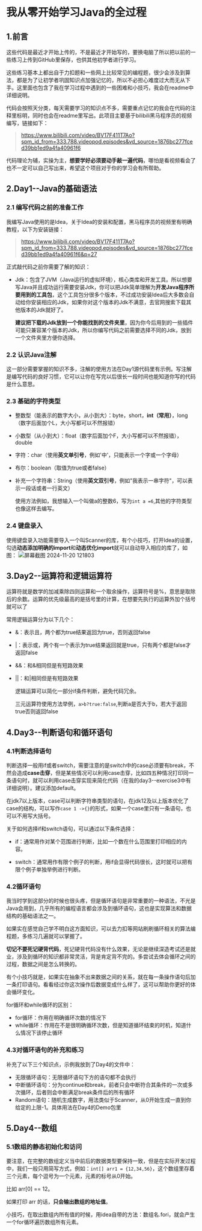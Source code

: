 # 我从零开始学习Java的全过程
## 1.前言 
这些代码是最近才开始上传的，不是最近才开始写的，要换电脑了所以把以前的一些练习上传到GitHub里保存，也供其他初学者进行学习。

这些练习基本上都出自于力扣题和一些网上比较常见的编程题，很少会涉及到算法，都是为了让初学者巩固知识点加强记忆的，所以不必担心难度过大而无从下手。这里面也包含了我在学习过程中遇到的一些困难和小技巧，我会在readme中详细说明。

代码会按照天分类，每天需要学习的知识点不多，需要重点记忆的我会在代码的注释里标明，同时也会在readme里写出。此项目主要基于bilibili黑马程序员的视频编写，链接如下：

>https://www.bilibili.com/video/BV17F411T7Ao?spm_id_from=333.788.videopod.episodes&vd_source=1876bc277fced39bb1ed9a4fa40961f6

代码理论为辅，实操为主，**想要学好必须要动手敲一遍代码**，哪怕是看视频看会了也不一定可以自己写出来，希望这个项目对于你的学习会有所帮助。

## 2.Day1--Java的基础语法

### 2.1 编写代码之前的准备工作

我编写Java使用的是Idea，关于Idea的安装和配置，黑马程序员的视频里有明确教程，以下为安装链接：

>https://www.bilibili.com/video/BV17F411T7Ao?spm_id_from=333.788.videopod.episodes&vd_source=1876bc277fced39bb1ed9a4fa40961f6&p=27

正式敲代码之前你需要了解的知识：

- Jdk：包含了JVM（Java运行的虚拟环境），核心类库和开发工具。所以想要写Java并且成功运行需要安装Jdk，你可以把Jdk简单理解为**开发Java程序所要用到的工具包**，这个工具包分很多个版本，不过成功安装Idea后大多数会自动给你安装相应的Jdk，如果你对这个版本的Jdk不满意，去官网搜索下载其他版本的Jdk就好了。

  **建议把下载的Jdk放到一个你能找到的文件夹里**，因为你今后用到的一些插件可能只兼容某个版本的Jdk，所以你编写代码之前需要选择不同的Jdk，放到一个文件夹里方便你选择。

### 2.2 认识Java注解

这一部分需要掌握的知识不多，注解的使用方法在Day1源代码里有示例。写注解是编写代码的良好习惯，它可以让你在写完以后很长一段时间也能知道你写的代码是什么意思。

### 2.3 基础的字符类型

- 整数型（能表示的数字大小，从小到大）：byte，short，**int（常用）**，long（数字后面加个L，大小写都可以不然报错）
- 小数型（从小到大）：float（数字后面加个F，大小写都可以不然报错），double
- 字符：char（使用**英文单引号**，例如'中'，只能表示一个字或一个字母）
- 布尔：boolean（取值为true或者false）
- 补充一个字符串：String（使用**英文双引号**，例如"我表示一串字符"，可以表示一段话或者一行英文）

  使用方法例如，我想输入一个叫做a的整数6，写为`int a =6`,其他的字符类型也像这样去编写。

### 2.4 键盘录入

使用键盘录入功能需要导入一个叫Scanner的库，有个小技巧，打开Idea的设置，勾选**动态添加明确的import**和**动态优化import**就可以自动导入相应的库了，如图：
![屏幕截图 2024-11-20 121803](https://github.com/user-attachments/assets/42cfcfd5-a472-4214-af0e-845c0ed13cde)

## 3.Day2--运算符和逻辑运算符

运算符就是数学的加减乘除四则运算和一个取余操作，运算符号是%，意思是取除后的余数。运算的优先级最高的是括号里的计算，在想要先执行的运算外加个括号就可以了

常用逻辑运算分为以下几个：

- &：表示且，两个都为true结果返回为true，否则返回false
- |：表示或，两个有一个表示为true结果返回就是true，只有两个都是false才返回false
- &&：和&相同但是有短路效果
- ||：和|相同但是有短路效果

  逻辑运算可以简化一部分if条件判断，避免代码冗余。

  三元运算符使用方法举例，`a>b?true:false`,判断a是否大于b，若大于返回true否则返回false

## 4.Day3--判断语句和循环语句

### 4.1判断选择语句
  
判断选择一般用if或者switch，需要注意的是switch中的case必须要有break，不然会造成**case击穿**，但是某些情况可以利用case击穿，比如四五种情况打印同一条语句时，就可以利用case击穿实现来简化代码（在我的day3--exercise3中有详细说明）。建议添加default。

在jdk7以上版本，case可以判断字符串类型的语句，在jdk12及以上版本优化了case的结构，可以写作`case 1 ->{}`的形式，如果一个case里只有一条语句，也可以不用写大括号。

关于如何选择if和switch语句，可以通过以下条件选择：

- if：通常用作对某个范围进行判断，比如一个数在什么范围里打印相应的内容。
 
- switch：通常用作有限个例子的判断，用if会显得代码很长，这时就可以把有限个例子单独举例进行判断。

### 4.2循环语句

我当时学到这部分的时候也很头疼，但是循环语句是非常重要的一种语法，不光是Java会用到，几乎所有的编程语言都会涉及到循环语句，这也是实现算法和数据结构的基础语法之一。

如果实在感觉自己学不明白这方面知识，可以去力扣等网站刷刷循环相关的算法编程题，多练习几遍就可以掌握了。

**切记不要死记硬背代码**，死记硬背代码没有什么效果，无论是继续深造考试还是就业，涉及到循环的知识都非常灵活，背是肯定背不完的。多尝试去体会循环之间的过程，数据之间是怎么转换的。

有个小技巧就是，如果实在抽象不出来数据之间的关系，就在每一条操作语句后加一条打印语句。看看经过你这次操作后数据变成什么样了，这可以帮助你更好的体会循环变化。

for循环和while循环的区别：

- for循环：作用在明确循环次数的情况下
- while循环：作用在不是很明确循环次数，但是知道循环结束的时机，知道什么情况下该停止循环

### 4.3对循环语句的补充和练习

补充了以下三个知识点，示例我放到了Day4的文件中：

- 无限循环语句：无限循环语句下方的语句都不会执行
- 中断循环语句：分为continue和break，前者只会中断符合其条件的一次或多次循环，后者则会中断满足break条件后的所有循环
- Random语句：随机生成数字，用法类似于Scanner，从0开始生成一直到你给定的上限-1。具体用法在Day4的Demo包里

## 5.Day4--数组

### 5.1数组的静态初始化和访问

要注意，在完整的数组定义当中前后的数据类型要保持一致，但是在实际开发过程中，我们一般只用简写方式，例如：`int[] arr1 = {12,34,56}`，这个数组里存着三个元素，每个逗号为一个元素，元素的标号从0开始。

比如 arr[0] == 12。

如果打印 arr 的话，**只会输出数组的地址值**。

小技巧，在取出数组内所有值的时候，用idea自带的方法：数组名.fori，就会产生一个for循环遍历数组所有元素。




    
